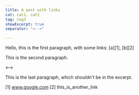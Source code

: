 ```yaml
---
title: A post with links
cat: cat1, cat2
tag: tag3
showExcerpt: true
separator: "<-->"

---
```


Hello, this is the first paragraph, with some links: [a][1], [b][2]

This is the second paragraph.

<-->

This is the last paragraph, which shouldn't be in the excerpt.

[1] www.google.com
[2] this_is_another_link
